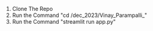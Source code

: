 1) Clone The Repo
2) Run the Command "cd /dec_2023/Vinay_Parampalli_"
3) Run the Command "streamlit run app.py"